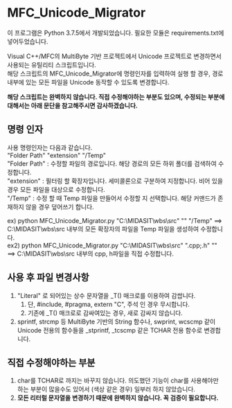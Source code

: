 # MFC_Unicode_Migrator
이 프로그램은 Python 3.7.5에서 개발되었습니다. 필요한 모듈은 requirements.txt에 넣어두었습니다.

Visual C++/MFC의 MultiByte 기반 프로젝트에서 Unicode 프로젝트로 변경하면서 사용되는 유틸리티 스크립트입니다.  
해당 스크립트의 MFC_Unicode_Migrator에 명령인자를 입력하여 실행 할 경우, 경로 내부에 있는 모든 파일을 Unicode 동작할 수 있도록 변경합니다.

**해당 스크립트는 완벽하지 않습니다. 직접 수정해야하는 부분도 있으며, 수정되는 부분에 대해서는 아래 문단을 참고해주시면 감사하겠습니다.**  

## 명령 인자
사용 명령인자는 다음과 같습니다.  
"Folder Path" "extension" "/Temp"  
"Folder Path" : 수정할 파일의 경로입니다. 해당 경로의 모든 하위 폴더를 검색하여 수정합니다.  
"extension" : 필터링 할 확장자입니다. 세미콜론으로 구분하여 지정합니다. 비어 있을 경우 모든 파일을 대상으로 수정합니다.  
"/Temp" : 수정 할 때 Temp 파일을 만들어서 수정할 지 선택합니다. 해당 커맨드가 존재하지 않을 경우 덮어쓰기 합니다.  

ex) python MFC_Unicode_Migrator.py "C:\MIDASIT\wbs\src" "" "/Temp"  ==> C:\MIDASIT\wbs\src 내부의 모든 확장자의 파일을 Temp 파일을 생성하여 수정합니다.  
ex2) python MFC_Unicode_Migrator.py "C:\MIDASIT\wbs\src" ".cpp;.h" ""  ==> C:\MIDASIT\wbs\src 내부의 cpp, h파일을 직접 수정합니다.  

## 사용 후 파일 변경사항
1. "Literal" 로 되어있는 상수 문자열을 _T() 매크로를 이용하여 감쌉니다.
	1. 단, #include, #pragma, extern "C", 주석 인 경우 무시합니다.
	1. 기존에 _T() 매크로로 감싸여있는 경우, 새로 감싸지 않습니다.
2. sprintf, strcmp 등 MultiByte 기반의 String 함수나, swprint, wcscmp 같이 Unicode 전용의 함수들을 _stprintf, _tcscmp 같은 TCHAR 전용 함수로 변경합니다.

## 직접 수정해야하는 부분
1. char를 TCHAR로 까지는 바꾸지 않습니다. 의도했던 기능이 char를 사용해야만 하는 부분이 많을수도 있어서 (색상 같은 경우) 일부러 하지 않았습니다.
2. **모든 리터럴 문자열을 변경하기 때문에 완벽하지 않습니다. 꼭 검증이 필요합니다.**
